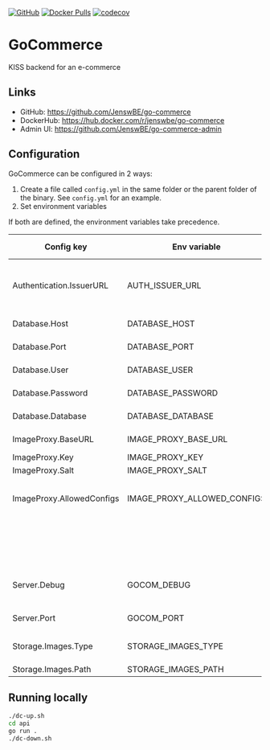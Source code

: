 [![GitHub](https://img.shields.io/github/license/JenswBE/go-commerce)](https://github.com/JenswBE/go-commerce)
[![Docker Pulls](https://img.shields.io/docker/pulls/jenswbe/go-commerce)](https://hub.docker.com/r/jenswbe/go-commerce)
[![codecov](https://codecov.io/gh/JenswBE/go-commerce/branch/main/graph/badge.svg?token=S2oyV1sTWU)](https://codecov.io/gh/JenswBE/go-commerce)

# GoCommerce

KISS backend for an e-commerce

## Links

- GitHub: https://github.com/JenswBE/go-commerce
- DockerHub: https://hub.docker.com/r/jenswbe/go-commerce
- Admin UI: https://github.com/JenswBE/go-commerce-admin

## Configuration

GoCommerce can be configured in 2 ways:

1. Create a file called `config.yml` in the same folder or the parent folder of the binary. See `config.yml` for an example.
2. Set environment variables

If both are defined, the environment variables take precedence.

| Config key                | Env variable                | Description                                                                          | Default value  |
| ------------------------- | --------------------------- | ------------------------------------------------------------------------------------ | -------------- |
| Authentication.IssuerURL  | AUTH_ISSUER_URL             | URL to OpenID Configuration Issuer (without ".well-known/openid-configuration")      |                |
| Database.Host             | DATABASE_HOST               | Hostname of the Postgres datatabase                                                  |                |
| Database.Port             | DATABASE_PORT               | Port of the Postgres datatabase                                                      | 5432           |
| Database.User             | DATABASE_USER               | Username for the Postgres datatabase                                                 |                |
| Database.Password         | DATABASE_PASSWORD           | Password for the Postgres datatabase                                                 |                |
| Database.Database         | DATABASE_DATABASE           | Database name for the Postgres datatabase                                            |                |
| ImageProxy.BaseURL        | IMAGE_PROXY_BASE_URL        | Base URL of your [Imgproxy instance](https://docs.imgproxy.net/)                     | /images/       |
| ImageProxy.Key            | IMAGE_PROXY_KEY             | [Signing key for Imgproxy](https://docs.imgproxy.net/configuration?id=url-signature) |                |
| ImageProxy.Salt           | IMAGE_PROXY_SALT            | [Salt for Imgproxy](https://docs.imgproxy.net/configuration?id=url-signature)        |                |
| ImageProxy.AllowedConfigs | IMAGE_PROXY_ALLOWED_CONFIGS | Comma-separated list of allowed image configs in format width:height:resizingType.   |                |
|                           |                             | Example "100:100:FILL,300:200:FIT". Use "\*" if not limiting the configs.            |                |
| Server.Debug              | GOCOM_DEBUG                 | Set to true to enable debug logging and put API framework in debug mode.             | false          |
| Server.Port               | GOCOM_PORT                  | HTTP port on which the GoCommerce API listens                                        | 8080           |
| Storage.Images.Type       | STORAGE_IMAGES_TYPE         | Type of storage used for storing images. Currently only "fs" is supported.           | fs             |
| Storage.Images.Path       | STORAGE_IMAGES_PATH         | Path for storing images                                                              | ./files/images |

## Running locally

```bash
./dc-up.sh
cd api
go run .
./dc-down.sh
```
